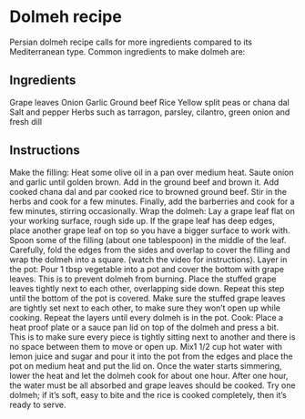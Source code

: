 # Dolmeh recipe
Persian dolmeh recipe calls for more ingredients compared to its Mediterranean type. Common ingredients to make dolmeh are:

## Ingredients
Grape leaves
Onion
Garlic 
Ground beef 
Rice
Yellow split peas or chana dal
Salt and pepper
Herbs such as tarragon, parsley, cilantro, green onion and fresh dill

## Instructions
Make the filling: Heat some olive oil in a pan over medium heat. Saute onion and garlic until golden brown. Add in the ground beef and brown it. Add cooked chana dal and par cooked rice to browned ground beef. Stir in the herbs and cook for a few minutes. Finally, add the barberries and cook for a few minutes, stirring occasionally. 
Wrap the dolmeh: Lay a grape leaf flat on your working surface, rough side up. If the grape leaf has deep edges, place another grape leaf on top so you have a bigger surface to work with. Spoon some of the filling (about one tablespoon) in the middle of the leaf. Carefully, fold the edges from the sides and overlap to cover the filling and wrap the dolmeh into a square. (watch the video for instructions). 
Layer in the pot: Pour 1 tbsp vegetable into a pot and cover the bottom with grape leaves. This is to prevent dolmeh from burning. Place the stuffed grape leaves tightly next to each other, overlapping side down. Repeat this step until the bottom of the pot is covered. Make sure the stuffed grape leaves are tightly set next to each other, to make sure they won’t open up while cooking. Repeat the layers until every dolmeh is in the pot. 
Cook: Place a heat proof plate or a sauce pan lid on top of the dolmeh and press a bit. This is to make sure every piece is tightly sitting next to another and there is no space between them to move or open up. Mix1 1/2 cup hot water with lemon juice and sugar and pour it into the pot from the edges and place the pot on medium heat and put the lid on. Once the water starts simmering, lower the heat and let the dolmeh cook for about one hour. After one hour, the water must be all absorbed and grape leaves should be cooked. Try one dolmeh; if it’s soft, easy to bite and the rice is cooked completely, then it’s ready to serve. 
